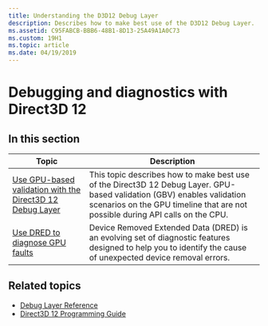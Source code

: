 ```yaml
---
title: Understanding the D3D12 Debug Layer
description: Describes how to make best use of the D3D12 Debug Layer.
ms.assetid: C95FABCB-BBB6-48B1-8D13-25A49A1A0C73
ms.custom: 19H1
ms.topic: article
ms.date: 04/19/2019
---
```


# Debugging and diagnostics with Direct3D 12

## In this section

| Topic | Description |
|-|-|
| [Use GPU-based validation with the Direct3D 12 Debug Layer](using-d3d12-debug-layer-gpu-based-validation.md) | This topic describes how to make best use of the Direct3D 12 Debug Layer. GPU-based validation (GBV) enables validation scenarios on the GPU timeline that are not possible during API calls on the CPU. |
| [Use DRED to diagnose GPU faults](use-dred.md) | Device Removed Extended Data (DRED) is an evolving set of diagnostic features designed to help you to identify the cause of unexpected device removal errors. |

## Related topics

* [Debug Layer Reference](direct3d-12-sdklayers-reference.md)
* [Direct3D 12 Programming Guide](directx-12-programming-guide.md)
